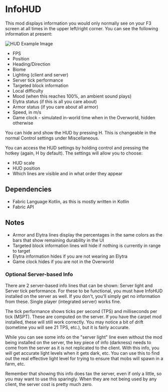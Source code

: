 # InfoHUD

This mod displays information you would only normally see on your F3 screen at all times in the upper left/right corner. You can see the following information at present:

![HUD Example Image](https://i.imgur.com/AZulOnB.png)

- FPS
- Position
- Heading/Direction
- Biome
- Lighting (client and server)
- Server tick performance
- Targeted block information
- Local difficulty
- Mood (when this reaches 100%, an ambient sound plays)
- Elytra status (if this is all you care about)
- Armor status (if you care about all armor)
- Speed, in m/s
- Game clock - simulated in-world time when in the Overworld, hidden otherwise

You can hide and show the HUD by pressing H. This is changeable in the normal Control settings under Miscellaneous.

You can access the HUD settings by holding control and pressing the hotkey (again, H by default). The settings will allow you to choose:
- HUD scale
- HUD position
- Which lines are visible and in what order they appear

## Dependencies
- Fabric Language Kotlin, as this is mostly written in Kotlin
- Fabric API

## Notes
- Armor and Elytra lines display the percentages in the same colors as the bars that show remaining durability in the UI
- Targeted block information lines will hide if nothing is currently in range to target
- Elytra information hides if you are not wearing an Elytra
- Game clock hides if you are not in the Overworld

### Optional Server-based Info
There are 2 server-based info lines that can be shown: Server light and Server tick performance. For these to be functional, you must have InfoHUD installed on the server as well. If you don't, you'll simply get no information from these. Single player (integrated server) works fine.

The tick performance shows ticks per second (TPS) and milliseconds per tick (MSPT). These are computed on the server. If you have the carpet mod installed, these will still work correctly. You may notice a bit of drift (sometime you will see 21 TPS, etc.), but it is fairly accurate.

While you can see some info on the "server light" line even without the mod being installed on the server, the key piece of info (darkness) needs to come from the server as it is not replicated to the client. With this info, you will get accurate light levels when it gets dark, etc. You can use this to find out the real effective light level for trying to ensure that mobs will spawn in a farm, etc.

Remember that showing this info does tax the server, even if only a little, so you may want to use this sparingly. When they are not being used by any client, the server cost is pretty much zero.
